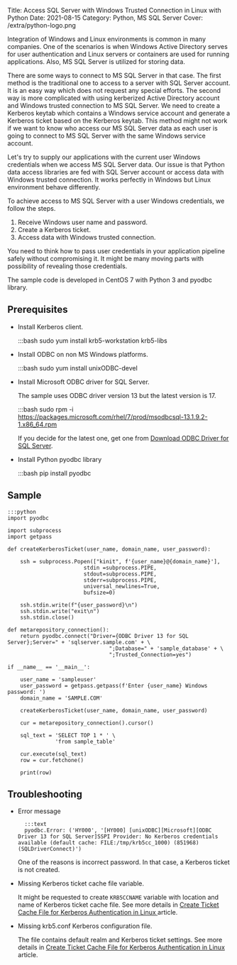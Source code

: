 Title: Access SQL Server with Windows Trusted Connection in Linux with Python
Date: 2021-08-15
Category: Python, MS SQL Server
Cover: /extra/python-logo.png

Integration of Windows and Linux environments is common in many companies. One of the scenarios is when Windows Active Directory serves for user authentication and Linux servers or containers are used for running applications. Also, MS SQL Server is utilized for storing data. 

There are some ways to connect to MS SQL Server in that case. The first method is the traditional one to access to a server with SQL Server account. It is an easy way which does not request any special efforts. The second way is more complicated with using kerberized Active Directory account and Windows trusted connection to MS SQL Server. We need to create a Kerberos keytab which contains a Windows service account and generate a Kerberos ticket based on the Kerberos keytab. This method might not work if we want to know who access our MS SQL Server data as each user is going to connect to MS SQL Server with the same Windows service account. 

Let's try to supply our applications with the current user Windows credentials when we access MS SQL Server data. Our issue is that Python data access libraries are fed with SQL Server account or access data with Windows trusted connection. It works perfectly in Windows but Linux environment behave differently.

To achieve access to MS SQL Server with a user Windows credentials, we follow the steps.

1. Receive Windows user name and password.
3. Create a Kerberos ticket.
4. Access data with Windows trusted connection.

You need to think how to pass user credentials in your application pipeline safely without compromising it. It might be many moving parts with possibility of revealing those credentials.

The sample code is developed in CentOS 7 with Python 3 and pyodbc library. 

## Prerequisites

   * Install Kerberos client.

        :::bash
        sudo yum install krb5-workstation krb5-libs

   * Install ODBC on non MS Windows platforms.

        :::bash
        sudo yum install unixODBC-devel

   * Install Microsoft ODBC driver for SQL Server.
      
      The sample uses ODBC driver version 13 but the latest version is 17. 

        :::bash
        sudo rpm -i https://packages.microsoft.com/rhel/7/prod/msodbcsql-13.1.9.2-1.x86_64.rpm

      If you decide for the latest one, get one from [Download ODBC Driver for SQL Server](https://docs.microsoft.com/en-us/sql/connect/odbc/download-odbc-driver-for-sql-server).

   * Install Python pyodbc library

        :::bash
        pip install pyodbc

## Sample

    :::python
    import pyodbc
        
    import subprocess
    import getpass
    
    def createKerberosTicket(user_name, domain_name, user_password):
        
        ssh = subprocess.Popen(["kinit", f'{user_name}@{domain_name}'],
                            stdin =subprocess.PIPE,
                            stdout=subprocess.PIPE,
                            stderr=subprocess.PIPE,
                            universal_newlines=True,
                            bufsize=0)
     
        ssh.stdin.write(f"{user_password}\n")
        ssh.stdin.write("exit\n")
        ssh.stdin.close()
        
    def metarepository_connection():
        return pyodbc.connect("Driver={ODBC Driver 13 for SQL Server};Server=" + 'sqlserver.sample.com' + \
                                    ";Database=" + 'sample_database' + \
                                    ";Trusted_Connection=yes")
    
    if __name__ == '__main__':
        
        user_name = 'sampleuser'
        user_password = getpass.getpass(f'Enter {user_name} Windows password: ')
        domain_name = 'SAMPLE.COM'
            
        createKerberosTicket(user_name, domain_name, user_password)
        
        cur = metarepository_connection().cursor()
                
        sql_text = 'SELECT TOP 1 * ' \
                   'from sample_table'
                   
        cur.execute(sql_text)
        row = cur.fetchone()
        
        print(row)

## Troubleshooting

* Error message

        :::text
        pyodbc.Error: ('HY000', '[HY000] [unixODBC][Microsoft][ODBC Driver 13 for SQL Server]SSPI Provider: No Kerberos credentials available (default cache: FILE:/tmp/krb5cc_1000) (851968) (SQLDriverConnect)')

    One of the reasons is incorrect password. In that case, a Kerberos ticket is not created.

* Missing Kerberos ticket cache file variable.

    It might be requested to create `KRB5CCNAME` variable with location and name of Kerberos ticket cache file. See more details in [Create Ticket Cache File for Kerberos Authentication in Linux ]({filename}/articles/create-ticket-cache-kerberos-authentication-linux.md) article.

* Missing krb5.conf Kerberos configuration file. 
  
    The file contains default realm and Kerberos ticket settings. See more details in [Create Ticket Cache File for Kerberos Authentication in Linux ]({filename}/articles/create-ticket-cache-kerberos-authentication-linux.md) article.
